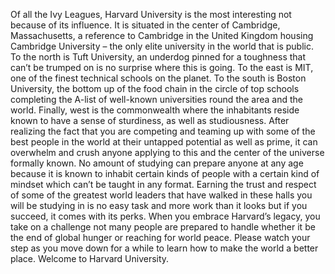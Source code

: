 Of all the Ivy Leagues, Harvard University is the most interesting not because of its influence. It is situated in the center of Cambridge, Massachusetts, a reference to Cambridge in the United Kingdom housing Cambridge University – the only elite university in the world that is public. To the north is Tuft University, an underdog pinned for a toughness that can’t be trumped on is no surprise where this is going. To the east is MIT, one of the finest technical schools on the planet. To the south is Boston University, the bottom up of the food chain in the circle of top schools completing the A-list of well-known universities round the area and the world. Finally, west is the commonwealth where the inhabitants reside known to have a sense of sturdiness, as well as studiousness. After realizing the fact that you are competing and teaming up with some of the best people in the world at their untapped potential as well as prime, it can overwhelm and crush anyone applying to this and the center of the universe formally known. No amount of studying can prepare anyone at any age because it is known to inhabit certain kinds of people with a certain kind of mindset which can’t be taught in any format. Earning the trust and respect of some of the greatest world leaders that have walked in these halls you will be studying in is no easy task and more work than it looks but if you succeed, it comes with its perks. When you embrace Harvard’s legacy, you take on a challenge not many people are prepared to handle whether it be the end of global hunger or reaching for world peace. Please watch your step as you move down for a while to learn how to make the world a better place. Welcome to Harvard University.
